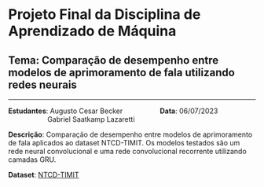 # Projeto Final da Disciplina de Aprendizado de Máquina
## **Tema**: Comparação de desempenho entre modelos de aprimoramento de fala utilizando redes neurais
 
---
 
**Estudantes**: Augusto Cesar Becker &emsp; &emsp; &emsp; &emsp; **Data**: 06/07/2023  
&emsp; &emsp; &emsp; &emsp; &nbsp; Gabriel Saatkamp Lazaretti
 
 
**Descrição**: Comparação de desempenho entre modelos de aprimoramento de fala aplicados ao dataset NTCD-TIMIT. Os modelos testados são um rede neural convolucional e uma rede convolucional recorrente utilizando camadas GRU.
 
**Dataset**: [NTCD-TIMIT](https://zenodo.org/record/1172064)